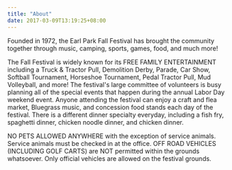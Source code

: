 ```yaml
---
title: "About"
date: 2017-03-09T13:19:25+08:00
---
```


Founded in 1972, the Earl Park Fall Festival has brought the community together through music, camping, sports, games, food, and much more!

The Fall Festival is widely known for its FREE FAMILY ENTERTAINMENT including a Truck & Tractor Pull, Demolition Derby, Parade, Car Show, Softball Tournament, Horseshoe Tournament, Pedal Tractor Pull, Mud Volleyball, and more! The festival's large committee of volunteers is busy planning all of the special events that happen during the annual Labor Day weekend event. Anyone attending the festival can enjoy a craft and flea market, Bluegrass music, and concession food stands each day of the festival. There is a different dinner specialty everyday, including a fish fry, spaghetti dinner, chicken noodle dinner, and chicken dinner.

NO PETS ALLOWED ANYWHERE with the exception of service animals. Service animals must be checked in at the office. OFF ROAD VEHICLES (INCLUDING GOLF CARTS) are NOT permitted within the grounds whatsoever. Only official vehicles are allowed on the festival grounds.   
